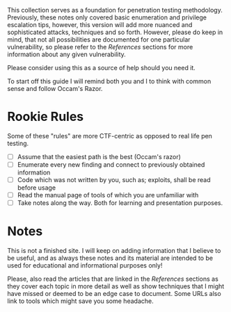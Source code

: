 This collection serves as a foundation for penetration testing methodology. Previously, these notes only covered basic enumeration and privilege escalation tips, however, this version will add more nuanced and sophisticated attacks, techniques and so forth. However, please do keep in mind, that not all possibilities are documented for one particular vulnerability, so please refer to the *References* sections for more information about any given vulnerability.

Please consider using this as a source of help should you need it.

To start off this guide I will remind both you and I to think with common sense and follow Occam's Razor.

# Rookie Rules
Some of these "rules" are more CTF-centric as opposed to real life pen testing.
- [ ] Assume that the easiest path is the best (Occam's razor)
- [ ] Enumerate every new finding and connect to previously obtained information
- [ ] Code which was not written by you, such as; exploits, shall be read before usage
- [ ] Read the manual page of tools of which you are unfamiliar with
- [ ] Take notes along the way. Both for learning and presentation purposes.

# Notes
This is not a finished site. I will keep on adding information that I believe to be useful, and as always these notes and its material are intended to be used for educational and informational purposes only!

Please, also read the articles that are linked in the *References* sections as they cover each topic in more detail as well as show techniques that I might have missed or deemed to be an edge case to document. Some URLs also link to tools which might save you some headache.